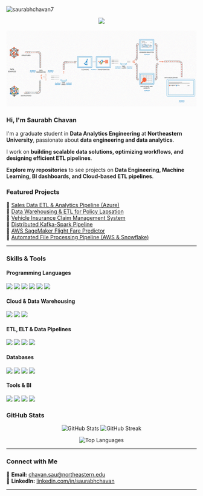   
<p align="left"> <img src="https://komarev.com/ghpvc/?username=saurabhchavan7&label=Profile%20views&color=0e75b6&style=flat" alt="saurabhchavan7" /> </p>

<p align="center">
  <a href="https://chavansaurabh.com/" target="_blank">
    <img src="https://img.shields.io/badge/Visit%20My%20Website-%230077B5?style=for-the-badge&logo=google-chrome&logoColor=white" />
  </a>
</p>

<!-- GIF Header -->
<p align="center">
  <img src="headerv5.gif" alt="Saurabh Chavan GitHub Banner" />
</p>


### Hi, I'm **Saurabh Chavan**  
I'm a graduate student in **Data Analytics Engineering** at **Northeastern University**, passionate about **data engineering and data analytics**.  

I work on **building scalable data solutions, optimizing workflows, and designing efficient ETL pipelines**.  

**Explore my repositories** to see projects on **Data Engineering, Machine Learning, BI dashboards, and Cloud-based ETL pipelines**.  


###  Featured Projects  

🔹 [Sales Data ETL & Analytics Pipeline (Azure)](https://github.com/saurabhchavan7/Sales-Data-End-to-End-Data-Engineering-Project-Using-Azure-Services)  
🔹 [Data Warehousing & ETL for Policy Lapsation](https://github.com/saurabhchavan7/Data-Warehousing-and-ETL-Implementation-for-Policy-Lapsation-in-Life-Insurance-Industry)  
🔹 [Vehicle Insurance Claim Management System](https://github.com/saurabhchavan7/Vehicle-Insurance-Claim-Management-System)  
🔹 [Distributed Kafka-Spark Pipeline](https://github.com/saurabhchavan7/Distributed-Kafka-Spark-Pipeline-for-High-Velocity-Data-Streams)  
🔹 [AWS SageMaker Flight Fare Predictor](https://github.com/saurabhchavan7/AWS-SageMaker-FlightFarePredictor)  
🔹 [Automated File Processing Pipeline (AWS & Snowflake)](https://github.com/saurabhchavan7/Automated-File-Processing-Pipeline-Using-AWS-and-Snowflake)  

---

### Skills & Tools  
#### **Programming Languages**  
<p align="left"><img src="https://img.shields.io/badge/Python-3776AB?style=flat-square&logo=python&logoColor=white" />
<img src="https://img.shields.io/badge/SQL-CC2927?style=flat-square&logo=microsoft-sql-server&logoColor=white" />
<img src="https://img.shields.io/badge/R-276DC3?style=flat-square&logo=r&logoColor=white" />
<img src="https://img.shields.io/badge/C-A8B9CC?style=flat-square&logo=c&logoColor=white" />
<img src="https://img.shields.io/badge/HTML-E34F26?style=flat-square&logo=html5&logoColor=white" />
<img src="https://img.shields.io/badge/CSS-1572B6?style=flat-square&logo=css3&logoColor=white" /></p>

#### **Cloud & Data Warehousing**  
<p align="left"><img src="https://img.shields.io/badge/Azure-0078D4?style=flat-square&logo=microsoft-azure&logoColor=white" />
<img src="https://img.shields.io/badge/AWS-232F3E?style=flat-square&logo=amazon-aws&logoColor=white" />
<img src="https://img.shields.io/badge/Snowflake-29B5E8?style=flat-square&logo=snowflake&logoColor=white" /></p>

#### **ETL, ELT & Data Pipelines**  
<p align="left"><img src="https://img.shields.io/badge/Apache%20Spark-E25A1C?style=flat-square&logo=apachespark&logoColor=white" />
<img src="https://img.shields.io/badge/Apache%20Kafka-231F20?style=flat-square&logo=apache-kafka&logoColor=white" />
<img src="https://img.shields.io/badge/Apache%20Airflow-017CEE?style=flat-square&logo=apache-airflow&logoColor=white" />
<img src="https://img.shields.io/badge/DBT-FF694B?style=flat-square&logo=dbt&logoColor=white" /></p>

#### **Databases**  
<p align="left"><img src="https://img.shields.io/badge/SQL%20Server-CC2927?style=flat-square&logo=microsoft-sql-server&logoColor=white" />
<img src="https://img.shields.io/badge/MySQL-4479A1?style=flat-square&logo=mysql&logoColor=white" />
<img src="https://img.shields.io/badge/PostgreSQL-336791?style=flat-square&logo=postgresql&logoColor=white" />
<img src="https://img.shields.io/badge/Oracle-F80000?style=flat-square&logo=oracle&logoColor=white" /></p>

#### **Tools & BI**  
<p align="left"><img src="https://img.shields.io/badge/Tableau-E97627?style=flat-square&logo=tableau&logoColor=white"/>
<img src="https://img.shields.io/badge/Power%20BI-F2C811?style=flat-square&logo=powerbi&logoColor=black"/>
<img src="https://img.shields.io/badge/Docker-2496ED?style=flat-square&logo=docker&logoColor=white"/>
<img src="https://img.shields.io/badge/Kubernetes-326CE5?style=flat-square&logo=kubernetes&logoColor=white"/></p>


### GitHub Stats  

<p align="center">
  <img src="https://github-readme-stats.vercel.app/api?username=saurabhchavan7&show_icons=true&theme=light" alt="GitHub Stats" />
  <img src="https://github-readme-streak-stats.herokuapp.com/?user=saurabhchavan7&theme=light" alt="GitHub Streak" />
</p>

<p align="center">
  <img src="https://github-readme-stats.vercel.app/api/top-langs/?username=saurabhchavan7&layout=compact&theme=light" alt="Top Languages" />
</p>

---

### Connect with Me  

📧 **Email:** [chavan.sau@northeastern.edu](mailto:chavan.sau@northeastern.edu)  
🔗 **LinkedIn:** [linkedin.com/in/saurabhchavan](https://www.linkedin.com/in/saurabhchavan)  


---

